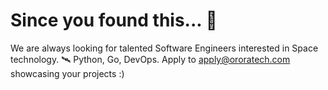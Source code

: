 # Since you found this... 👀

We are always looking for talented Software Engineers interested in Space technology. 🛰️ Python, Go, DevOps. Apply to apply@ororatech.com showcasing your projects :)
